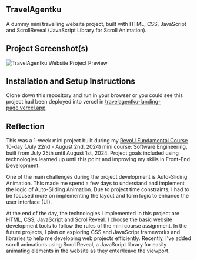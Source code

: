 ## TravelAgentku
A dummy mini travelling website project, built with HTML, CSS, JavaScript and ScrollReveal (JavaScript Library for Scroll Animation).

## Project Screenshot(s)
![TravelAgentku Website Project Preview](https://raulmaulidhino.pages.dev/assets/TravelAgentku-preview-Cgt4AXRA.png)

## Installation and Setup Instructions
Clone down this repository and run in your browser or you could see this project had been deployed into vercel in [travelagentku-landing-page.vercel.app](https://travelagentku-landing-page.vercel.app).

## Reflection
This was a 1-week mini project built during my [RevoU Fundamental Course](https://github.com/revou-fundamental-course) 10-day (July 22nd - August 2nd, 2024) mini course: Software Engineering, built from July 25th until August 1st, 2024. 
Project goals included using technologies learned up until this point and improving my skills in Front-End Development.

One of the main challenges during the project development is Auto-Sliding Animation. This made me spend a few days to understand and implement the logic of Auto-Sliding Animation. 
Due to project time constraints, I had to be focused more on implementing the layout and form logic to enhance the user interface (UI).

At the end of the day, the technologies I implemented in this project are HTML, CSS, JavaScript and ScrollReveal. I choose the basic website development tools to follow the rules of the mini course assignment. In the future projects, I plan on exploring CSS and JavaScript frameworks and libraries to help me developing web projects efficiently. Recently, I've added scroll animations using ScrollReveal, a JavaScript library for easily animating elements in the website as they enter/leave the viewport.
